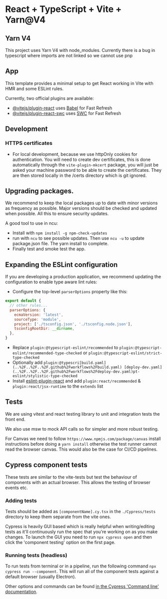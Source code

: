 # React + TypeScript + Vite + Yarn@V4

## Yarn V4
This project uses Yarn V4 with node_modules. Currently there is a bug in typescript where imports are not linked so we cannot use pnp



## App

This template provides a minimal setup to get React working in Vite with HMR and some ESLint rules.

Currently, two official plugins are available:

- [@vitejs/plugin-react](https://github.com/vitejs/vite-plugin-react/blob/main/packages/plugin-react/README.md) uses [Babel](https://babeljs.io/) for Fast Refresh
- [@vitejs/plugin-react-swc](https://github.com/vitejs/vite-plugin-react-swc) uses [SWC](https://swc.rs/) for Fast Refresh

## Development

### HTTPS certificates

- For local development, because we use httpOnly cookies for authentication. You will need to create dev certificates, this is done automatically through the `vite-plugin-mkcert` package, you will just be asked your machine password to be able to create the certificates. They are then stored locally in the /certs directory which is git ignored.

## Upgrading packages.

We recommend to keep the local packages up to date with minor versions as frequency as possible.
Major versions should be checked and updated when possible. All this to ensure security updates.

A good tool to use in ncu:
- Install with `npm install -g npm-check-updates`
- run with `ncu` to see possible updates. Then use `ncu -u` to update package.json file. The yarn install to complete.
- Finally test and smoke test the app. 



## Expanding the ESLint configuration

If you are developing a production application, we recommend updating the configuration to enable type aware lint rules:

- Configure the top-level `parserOptions` property like this:

```js
export default {
  // other rules...
  parserOptions: {
    ecmaVersion: 'latest',
    sourceType: 'module',
    project: ['./tsconfig.json', './tsconfig.node.json'],
    tsconfigRootDir: __dirname,
  },
}
```

- Replace `plugin:@typescript-eslint/recommended` to `plugin:@typescript-eslint/recommended-type-checked` or `plugin:@typescript-eslint/strict-type-checked`
- Optionally add `plugin:@typescri[build.yaml](..%2F..%2F..%2F.github%2Fworkflows%2Fbuild.yaml)
[deploy-dev.yaml](..%2F..%2F..%2F.github%2Fworkflows%2Fdeploy-dev.yaml)pt-eslint/stylistic-type-checked`
- Install [eslint-plugin-react](https://github.com/jsx-eslint/eslint-plugin-react) and add `plugin:react/recommended` & `plugin:react/jsx-runtime` to the `extends` list

## Tests

We are using vitest and react testing library to unit and integration tests the front end.

We also use msw to mock API calls so for simpler and more robust testing.

For Canvas we need to follow `https://www.npmjs.com/package/canvas` install instructions before doing a  `yarn install` otherwise the test runner cannot read the browser canvas.
This would also be the case for CI/CD pipelines.

## Cypress component tests

These tests are similar to the vite-tests but test the behaviour of components with an actual browser. This allows the testing of
browser events etc.

### Adding tests

Tests should be added as `[componentName].cy.tsx` in the `./Cypress/tests` directory to keep them separate from the vite ones.

Cypress is heavily GUI based which is really helpful when writing/editing tests as it'll continuously run the spec that you're
working on as you make changes. To launch the GUI you need to run `npx cypress open` and then click the 'component testing'
option on the first page.

### Running tests (headless)

To run tests from terminal or in a pipeline, run the following command `npx cypress run --component`.
This will run all of the component tests against a default browser (usually Electron).

Other options and commands can be found [in the Cypress 'Command line' documentation](https://docs.cypress.io/guides/guides/command-line#Options).